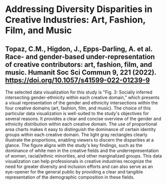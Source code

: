 

# Addressing Diversity Disparities in Creative Industries: Art, Fashion, Film, and Music
## Topaz, C.M., Higdon, J., Epps-Darling, A. et al. Race- and gender-based under-representation of creative contributors: art, fashion, film, and music. Humanit Soc Sci Commun 9, 221 (2022). https://doi.org/10.1057/s41599-022-01239-9
The selected data visualization for this study is "Fig. 3: Socially inferred intersecting gender-ethnicity within each creative domain," which presents a visual representation of the gender and ethnicity intersections within the four creative domains (art, fashion, film, and music).
The choice of this particular data visualization is well-suited to the study's objectives for several reasons. It provides a clear and concise overview of the gender and ethnicity distribution within each creative domain. The use of proportional area charts makes it easy to distinguish the dominance of certain identity groups within each creative domain. The light gray rectangles clearly illustrate the proportions, enabling viewers to discern the disparities at a glance. The figure aligns with the study's key findings, such as the dominance of white men in the creative fields and the underrepresentation of women, racial/ethnic minorities, and other marginalized groups.
This data visualization can help professionals in creative industries recognize the need for greater diversity and inclusion efforts and can also serve as an eye-opener for the general public by providing a clear and tangible representation of the demographic composition in these fields. 
